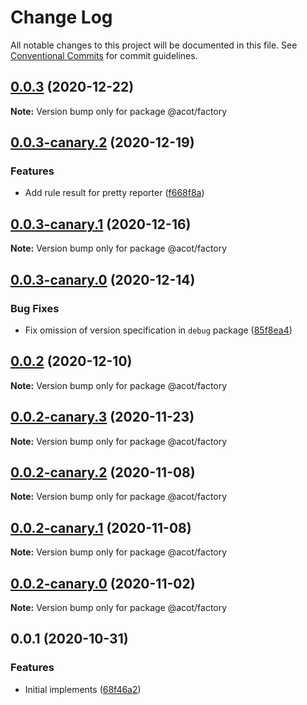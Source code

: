 # Change Log

All notable changes to this project will be documented in this file.
See [Conventional Commits](https://conventionalcommits.org) for commit guidelines.

## [0.0.3](https://github.com/acot-a11y/acot/compare/@acot/factory@0.0.3-canary.2...@acot/factory@0.0.3) (2020-12-22)

**Note:** Version bump only for package @acot/factory

## [0.0.3-canary.2](https://github.com/acot-a11y/acot/compare/@acot/factory@0.0.3-canary.1...@acot/factory@0.0.3-canary.2) (2020-12-19)

### Features

- Add rule result for pretty reporter ([f668f8a](https://github.com/acot-a11y/acot/commit/f668f8a56e730ea31ece53f23d7fd2629e456211))

## [0.0.3-canary.1](https://github.com/acot-a11y/acot/compare/@acot/factory@0.0.3-canary.0...@acot/factory@0.0.3-canary.1) (2020-12-16)

**Note:** Version bump only for package @acot/factory

## [0.0.3-canary.0](https://github.com/acot-a11y/acot/compare/@acot/factory@0.0.2...@acot/factory@0.0.3-canary.0) (2020-12-14)

### Bug Fixes

- Fix omission of version specification in `debug` package ([85f8ea4](https://github.com/acot-a11y/acot/commit/85f8ea44c7b029301dbcd6bceef427fda35972b6))

## [0.0.2](https://github.com/acot-a11y/acot/compare/@acot/factory@0.0.2-canary.3...@acot/factory@0.0.2) (2020-12-10)

**Note:** Version bump only for package @acot/factory

## [0.0.2-canary.3](https://github.com/acot-a11y/acot/compare/@acot/factory@0.0.2-canary.2...@acot/factory@0.0.2-canary.3) (2020-11-23)

**Note:** Version bump only for package @acot/factory

## [0.0.2-canary.2](https://github.com/acot-a11y/acot/compare/@acot/factory@0.0.2-canary.1...@acot/factory@0.0.2-canary.2) (2020-11-08)

**Note:** Version bump only for package @acot/factory

## [0.0.2-canary.1](https://github.com/acot-a11y/acot/compare/@acot/factory@0.0.2-canary.0...@acot/factory@0.0.2-canary.1) (2020-11-08)

**Note:** Version bump only for package @acot/factory

## [0.0.2-canary.0](https://github.com/acot-a11y/acot/compare/@acot/factory@0.0.1...@acot/factory@0.0.2-canary.0) (2020-11-02)

**Note:** Version bump only for package @acot/factory

## 0.0.1 (2020-10-31)

### Features

- Initial implements ([68f46a2](https://github.com/acot-a11y/acot/commit/68f46a250de7793795678ece40d23d927ddd075c))
